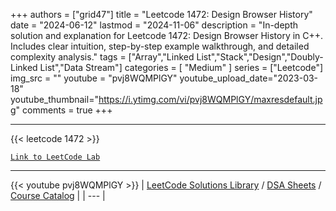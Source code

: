 
+++
authors = ["grid47"]
title = "Leetcode 1472: Design Browser History"
date = "2024-06-12"
lastmod = "2024-11-06"
description = "In-depth solution and explanation for Leetcode 1472: Design Browser History in C++. Includes clear intuition, step-by-step example walkthrough, and detailed complexity analysis."
tags = ["Array","Linked List","Stack","Design","Doubly-Linked List","Data Stream"]
categories = [
    "Medium"
]
series = ["Leetcode"]
img_src = ""
youtube = "pvj8WQMPlGY"
youtube_upload_date="2023-03-18"
youtube_thumbnail="https://i.ytimg.com/vi/pvj8WQMPlGY/maxresdefault.jpg"
comments = true
+++



---
{{< leetcode 1472 >}}

[`Link to LeetCode Lab`](https://leetcode.com/problems/design-browser-history/description/)

---
{{< youtube pvj8WQMPlGY >}}
| [LeetCode Solutions Library](https://grid47.xyz/leetcode/) / [DSA Sheets](https://grid47.xyz/sheets/) / [Course Catalog](https://grid47.xyz/courses/) |
| --- |
